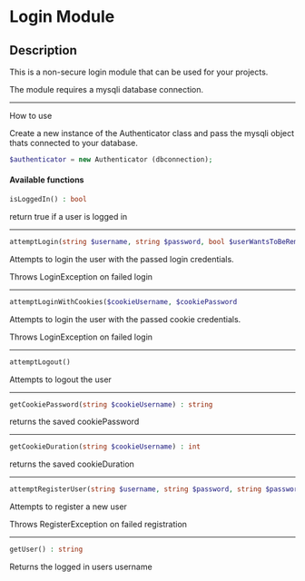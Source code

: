 # Login Module

## Description

This is a non-secure login module that can be used for your projects.

The module requires a mysqli database connection.

---

How to use

Create a new instance of the Authenticator class and pass the mysqli object thats connected to your database.
```php
$authenticator = new Authenticator (dbconnection);
 ```

#### Available functions

```php
isLoggedIn() : bool
 ```
 return true if a user is logged in

---

```php
attemptLogin(string $username, string $password, bool $userWantsToBeRemembered)
 ```
 Attempts to login the user with the passed login credentials.


Throws LoginException on failed login


---

```php
attemptLoginWithCookies($cookieUsername, $cookiePassword
 ```
 Attempts to login the user with the passed cookie credentials.

 Throws LoginException on failed login

---

```php
attemptLogout()
 ```
 Attempts to logout the user

---

```php
getCookiePassword(string $cookieUsername) : string
 ```
 returns the saved cookiePassword

---

```php
getCookieDuration(string $cookieUsername) : int
 ```
 returns the saved cookieDuration

---

```php
attemptRegisterUser(string $username, string $password, string $passwordRepeat)
 ```
 Attempts to register a new user

 Throws RegisterException on failed registration

---

```php
getUser() : string
 ```
Returns the logged in users username


